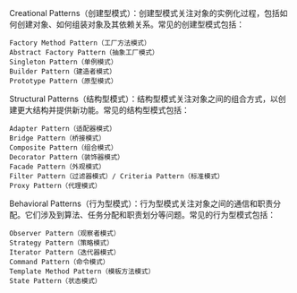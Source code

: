 ﻿Creational Patterns（创建型模式）：创建型模式关注对象的实例化过程，包括如何创建对象、如何组装对象及其依赖关系。常见的创建型模式包括：

    Factory Method Pattern（工厂方法模式）
    Abstract Factory Pattern（抽象工厂模式）
    Singleton Pattern（单例模式）
    Builder Pattern（建造者模式）
    Prototype Pattern（原型模式）


Structural Patterns（结构型模式）：结构型模式关注对象之间的组合方式，以创建更大结构并提供新功能。常见的结构型模式包括：

    Adapter Pattern（适配器模式）
    Bridge Pattern（桥接模式）
    Composite Pattern（组合模式）
    Decorator Pattern（装饰器模式）
    Facade Pattern（外观模式）
    Filter Pattern（过滤器模式）/ Criteria Pattern（标准模式）
    Proxy Pattern（代理模式）


Behavioral Patterns（行为型模式）：行为型模式关注对象之间的通信和职责分配。它们涉及到算法、任务分配和职责划分等问题。常见的行为型模式包括：

    Observer Pattern（观察者模式）
    Strategy Pattern（策略模式）
    Iterator Pattern（迭代器模式）
    Command Pattern（命令模式）
    Template Method Pattern（模板方法模式）
    State Pattern（状态模式）